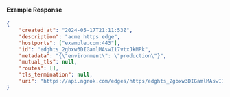 <!-- Code generated for API Clients. DO NOT EDIT. -->

#### Example Response

```json
{
	"created_at": "2024-05-17T21:11:53Z",
	"description": "acme https edge",
	"hostports": ["example.com:443"],
	"id": "edghts_2gbxw3DIGamlMAswI17vtxJkMPk",
	"metadata": "{\"environment\": \"production\"}",
	"mutual_tls": null,
	"routes": [],
	"tls_termination": null,
	"uri": "https://api.ngrok.com/edges/https/edghts_2gbxw3DIGamlMAswI17vtxJkMPk"
}
```
